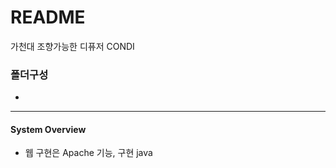 # README #

가천대 조향가능한 디퓨저 CONDI

### 폴더구성

- 




---

#### System Overview



- 웹 구현은 Apache 기능, 구현 java





